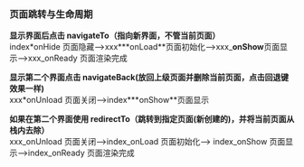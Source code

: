 ### 页面跳转与生命周期

**显示界面后点击 navigateTo（指向新界面，不管当前页面）**  
index\*onHide 页面隐藏-->xxx**\*onLoad**页面初始化-->xxx\_**onShow**页面显示-->xxx_onReady 页面渲染完成

**显示第二个界面点击 navigateBack(放回上级页面并删除当前页面，点击回退键效果一样)**  
xxx\*onUnload 页面关闭-->index**\*onShow**页面显示

**如果在第二个界面使用 redirectTo（跳转到指定页面(新创建的)，并将当前页面从栈内去除）**  
xxx_onUnload 页面关闭-->index_onLoad 页面初始化--> index_onShow 页面显示-->index_onReady 页面渲染完成

